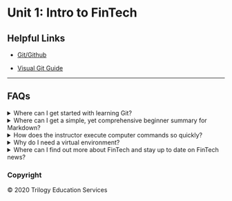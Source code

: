 # Unit 1: Intro to FinTech

## Helpful Links

* [Git/Github](https://github.com/Multishifties/No-Nonsense-Github-Project)

* [Visual Git Guide](http://marklodato.github.io/visual-git-guide/index-en.html)

- - -
## FAQs

<details>
<summary>Where can I get started with learning Git?</summary>
Start with our pre-work, which has two modules with video tutorials and activities that can help out with the foundations of working with Git:
[Bootcamp Pre-work](https://coding-bootcamp-fintech-prework.readthedocs-hosted.com/en/latest )

Conveniently, GitHub has their own set of guides to help break down how to use the program:
[GitHub Guides](https://guides.github.com/)

Additionally, if you find videos helpful in your learning process, this is roughly an hour of video designed to cover the fundamentals of Git and GitHub:
[No Nonsense Github Videos](https://github.com/Multishifties/No-Nonsense-Github-Project)

Finally, we have a handy visual Git reference guide located here:
[Visual Git Reference](http://marklodato.github.io/visual-git-guide/index-en.html)


</details>
<details><summary>Where can I get a simple, yet comprehensive beginner summary for Markdown?</summary>

Right here! Try this [Markdown Guide!](https://www.markdownguide.org/cheat-sheet/)

</details>
<details><summary>How does the instructor execute computer commands so quickly?</summary>

The answer is simple - keyboard shortcuts.  You may not have needed them before - but in coding, they'll be one of your new best friends.  Check out these keyboard shortcut cheatsheets to help you get started:

[Mac](Resources/mac-shortcuts.md)

[Windows](Resources/windows-shortcuts.md)


</details>
<details><summary>Why do I need a virtual environment?</summary>
Virtual environments can be compared to different user profiles on one computer.  You might share a computer in your home with your family, but you might not have the same programs installed as your 5 year old son, or the same bookmarked pages as your teenaged daughter.  When you are ready to the use the computer, you simply log in and all your personal settings are there waiting for you.

In a similar way, virtual environments create a personalized space for your project within your computer.  For example, you might be working on a project with your group during project week that needs certain packages that you don't typically need in the everyday course of class.  You also notice that one of the necessary packages doesn't work with your version of Python and you need a downgraded version.  You would create a virtual environment to download only the packages needed for the project and could set that virtual environment to run the needed version of Python.  Because of your virtual environment you won't need to downgrade your Python package across the board, but only for the project you need it for.

Another important reason for using virtual environments is for deployment purposes.  If you have an application you wish to deploy, you wouldn't want unneeded code packages installed with it.  This will slow down the application and cause deployment errors.  Having a virtual environment will self contain only what is needed for the application.

</details>
<details><summary>Where can I find out more about FinTech and stay up to date on FinTech news?</summary>

As with most topics, there are numerous resources for gaining more information and all are just a Google search away!  But to get you started on your journey, here are a few web resources that we like:

[FinTech Weekly](https://www.fintechweekly.com/)

[TechCrunch](https://techcrunch.com/tag/fintech/)

[Coin Telegraph](https://cointelegraph.com/)

[FinTech Futures](https://www.fintechfutures.com/)

</details>

### Copyright

© 2020 Trilogy Education Services
